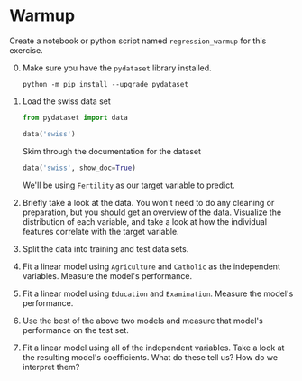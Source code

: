 # Warmup

Create a notebook or python script named `regression_warmup` for this exercise.

0. Make sure you have the `pydataset` library installed.

    ```
    python -m pip install --upgrade pydataset
    ```

1. Load the swiss data set

    ```python
    from pydataset import data

    data('swiss')
    ```

    Skim through the documentation for the dataset

    ```python
    data('swiss', show_doc=True)
    ```

    We'll be using `Fertility` as our target variable to predict.

1. Briefly take a look at the data. You won't need to do any cleaning or
   preparation, but you should get an overview of the data. Visualize the
   distribution of each variable, and take a look at how the individual features
   correlate with the target variable.

1. Split the data into training and test data sets.

1. Fit a linear model using `Agriculture` and `Catholic` as the independent
   variables. Measure the model's performance.

1. Fit a linear model using `Education` and `Examination`. Measure the model's
   performance.

1. Use the best of the above two models and measure that model's performance on
   the test set.

1. Fit a linear model using all of the independent variables. Take a look at the
   resulting model's coefficients. What do these tell us? How do we interpret
   them?

